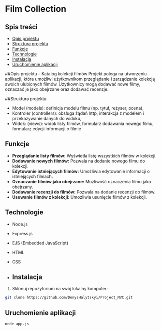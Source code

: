 # Film Collection

## Spis treści

- [Opis projektu](#Opis-projektu)
- [Struktura projektu](#Struktura-projektu)
- [Funkcje](#funkcje)
- [Technologie](#technologie)
- [Instalacja](#instalacja)
- [Uruchomienie aplikacji](#uruchomienie-aplikacji)

##Opis projektu
– Katalog kolekcji filmów
Projekt polega na utworzeniu aplikacji, która umożliwi użytkownikom przeglądanie i zarządzanie 
kolekcją swoich ulubionych filmów. Użytkownicy mogą dodawać nowe filmy, oznaczać je jako 
obejrzane oraz dodawać recenzje.

##Struktura projektu
- Model (models): definicja modelu filmu (np. tytuł, reżyser, ocena),
- Kontroler (controllers): obsługa żądań http, interakcja z modelem i przekazywanie danych do 
widoku,
- Widok: (views): widok listy filmów, formularz dodawania nowego filmu, formularz edycji informacji 
o filmie

## Funkcje

- **Przeglądanie listy filmów:** Wyświetla listę wszystkich filmów w kolekcji.
- **Dodawanie nowych filmów:** Pozwala na dodanie nowego filmu do kolekcji.
- **Edytowanie istniejących filmów:** Umożliwia edytowanie informacji o istniejących filmach.
- **Oznaczanie filmów jako obejrzane:** Możliwość oznaczenia filmu jako obejrzany.
- **Dodawanie recenzji do filmów:** Pozwala na dodanie recenzji do filmów.
- **Usuwanie filmów z kolekcji:** Umożliwia usunięcie filmów z kolekcji.

## Technologie

- Node.js
- Express.js
- EJS (Embedded JavaScript)
- HTML
- CSS

- ## Instalacja

1. Sklonuj repozytorium na swój lokalny komputer:

```sh
git clone https://github.com/DenysHalytskyi/Project_MVC.git
```
## Uruchomienie aplikacji
```sh
node app.js
```
